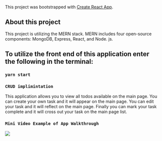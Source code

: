 This project was bootstrapped with [Create React App](https://github.com/facebook/create-react-app).

## About this project

This project is utilizing the MERN stack. 
MERN includes four open-source components: MongoDB, Express, React, and Node. js.

## To utilize the front end of this application enter the following in the terminal:

### `yarn start`


### `CRUD implimintation`

This application allows you to view all todos available on the main page. 
You can create your own task and it will appear on the main page.
You can edit your task and it will reflect on the main page.
Finally you can mark your task complete and it will cross out your task on the main page list. 

### `Mini Video Example of App Walkthrough`

![](https://media.giphy.com/media/x7oALHYZ4opQwTx11H/giphy.gif)


